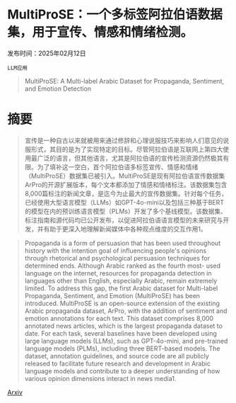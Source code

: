 # MultiProSE：一个多标签阿拉伯语数据集，用于宣传、情感和情绪检测。

发布时间：2025年02月12日

`LLM应用`

> MultiProSE: A Multi-label Arabic Dataset for Propaganda, Sentiment, and Emotion Detection

# 摘要

> 宣传是一种自古以来就被用来通过修辞和心理说服技巧来影响人们意见的说服形式，其目的是为了实现特定的目标。尽管阿拉伯语是互联网上第四大使用最广泛的语言，但其他语言，尤其是阿拉伯语的宣传检测资源仍然极其有限。为了填补这一空白，首个阿拉伯语多标签宣传、情感和情绪（MultiProSE）数据集已被引入。MultiProSE是现有阿拉伯语宣传数据集ArPro的开源扩展版本，每个文本都添加了情感和情绪标注。该数据集包含8,000篇标注的新闻文章，是迄今为止最大的宣传数据集。针对每个任务，已经使用大型语言模型（LLMs）如GPT-4o-mini以及包括三种基于BERT的模型在内的预训练语言模型（PLMs）开发了多个基线模型。该数据集、标注指南和源代码均已公开发布，以促进阿拉伯语语言模型的未来研究与开发，并有助于更深入地理解新闻媒体中各种观点维度的交互作用1。

> Propaganda is a form of persuasion that has been used throughout history with the intention goal of influencing people's opinions through rhetorical and psychological persuasion techniques for determined ends. Although Arabic ranked as the fourth most- used language on the internet, resources for propaganda detection in languages other than English, especially Arabic, remain extremely limited. To address this gap, the first Arabic dataset for Multi-label Propaganda, Sentiment, and Emotion (MultiProSE) has been introduced. MultiProSE is an open-source extension of the existing Arabic propaganda dataset, ArPro, with the addition of sentiment and emotion annotations for each text. This dataset comprises 8,000 annotated news articles, which is the largest propaganda dataset to date. For each task, several baselines have been developed using large language models (LLMs), such as GPT-4o-mini, and pre-trained language models (PLMs), including three BERT-based models. The dataset, annotation guidelines, and source code are all publicly released to facilitate future research and development in Arabic language models and contribute to a deeper understanding of how various opinion dimensions interact in news media1.

[Arxiv](https://arxiv.org/abs/2502.08319)